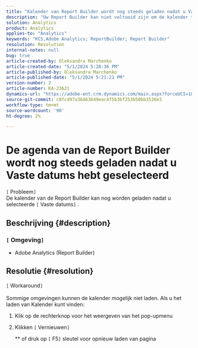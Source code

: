 ```yaml
---
title: "Kalender van Report Builder wordt nog steeds geladen nadat u Vaste datums hebt geselecteerd"
description: "Uw Report Builder kan niet voltooid zijn om de kalender te laden, u moet dit venster opnieuw laden"
solution: Analytics
product: Analytics
applies-to: "Analytics"
keywords: "KCS,Adobe Analytics; ReportBuilder; Report Builder"
resolution: Resolution
internal-notes: null
bug: true
article-created-by: Oleksandra Marchenko
article-created-date: "5/1/2024 5:20:36 PM"
article-published-by: Oleksandra Marchenko
article-published-date: "5/1/2024 5:21:21 PM"
version-number: 2
article-number: KA-23621
dynamics-url: "https://adobe-ent.crm.dynamics.com/main.aspx?forceUCI=1&pagetype=entityrecord&etn=knowledgearticle&id=a032aa1d-df07-ef11-9f8a-6045bd006704"
source-git-commit: c0fcd97a36463649eac4f5b3bf253b50bb3536e3
workflow-type: tm+mt
source-wordcount: '90'
ht-degree: 2%

---
```


# De agenda van de Report Builder wordt nog steeds geladen nadat u Vaste datums hebt geselecteerd

`[` Probleem`]` <br>
De kalender van de Report Builder kan nog worden geladen nadat u selecteerde `[` Vaste datums`]` .

## Beschrijving {#description}


### `[` Omgeving`]`

- Adobe Analytics (Report Builder)



## Resolutie {#resolution}

`[` Workaround`]` <br><br>
Sommige omgevingen kunnen de kalender mogelijk niet laden.
Als u het laden van Kalender kunt vinden:

1. Klik op de rechterknop voor het weergeven van het pop-upmenu
2. Klikken `[` Vernieuwen`]`

   \*\* of druk op `[` F5`]`  sleutel voor opnieuw laden van pagina



